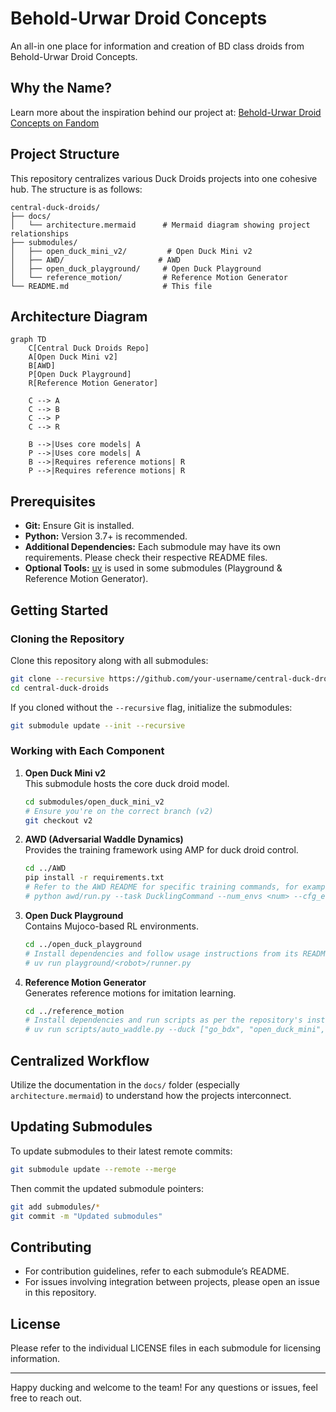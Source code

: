 # Behold-Urwar Droid Concepts

An all-in one place for information and creation of BD class droids from Behold-Urwar Droid Concepts.

## Why the Name?
Learn more about the inspiration behind our project at:
[Behold-Urwar Droid Concepts on Fandom](https://starwars.fandom.com/wiki/Behold-Urwar_Droid_Concepts)

## Project Structure

This repository centralizes various Duck Droids projects into one cohesive hub. The structure is as follows:

```
central-duck-droids/
├── docs/
│   └── architecture.mermaid      # Mermaid diagram showing project relationships
├── submodules/
│   ├── open_duck_mini_v2/         # Open Duck Mini v2
│   ├── AWD/                     # AWD
│   ├── open_duck_playground/     # Open Duck Playground
│   └── reference_motion/         # Reference Motion Generator
└── README.md                     # This file
```

## Architecture Diagram

```mermaid
graph TD
    C[Central Duck Droids Repo]
    A[Open Duck Mini v2]
    B[AWD]
    P[Open Duck Playground]
    R[Reference Motion Generator]

    C --> A
    C --> B
    C --> P
    C --> R

    B -->|Uses core models| A
    P -->|Uses core models| A
    B -->|Requires reference motions| R
    P -->|Requires reference motions| R
```

## Prerequisites

- **Git:** Ensure Git is installed.
- **Python:** Version 3.7+ is recommended.
- **Additional Dependencies:** Each submodule may have its own requirements. Please check their respective README files.
- **Optional Tools:** [uv](https://astral.sh/uv) is used in some submodules (Playground & Reference Motion Generator).

## Getting Started

### Cloning the Repository

Clone this repository along with all submodules:

```bash
git clone --recursive https://github.com/your-username/central-duck-droids.git
cd central-duck-droids
```

If you cloned without the `--recursive` flag, initialize the submodules:

```bash
git submodule update --init --recursive
```

### Working with Each Component

1. **Open Duck Mini v2**  
   This submodule hosts the core duck droid model.
   
   ```bash
   cd submodules/open_duck_mini_v2
   # Ensure you're on the correct branch (v2)
   git checkout v2
   ```

2. **AWD (Adversarial Waddle Dynamics)**  
   Provides the training framework using AMP for duck droid control.
   
   ```bash
   cd ../AWD
   pip install -r requirements.txt
   # Refer to the AWD README for specific training commands, for example:
   # python awd/run.py --task DucklingCommand --num_envs <num> --cfg_env awd/data/cfg/<robot>/duckling_command.yaml --cfg_train awd/data/cfg/<robot>/train/amp_duckling_task.yaml --motion_file awd/data/motions/<robot>/
   ```

3. **Open Duck Playground**  
   Contains Mujoco-based RL environments.
   
   ```bash
   cd ../open_duck_playground
   # Install dependencies and follow usage instructions from its README, for example:
   # uv run playground/<robot>/runner.py
   ```

4. **Reference Motion Generator**  
   Generates reference motions for imitation learning.
   
   ```bash
   cd ../reference_motion
   # Install dependencies and run scripts as per the repository's instructions, for example:
   # uv run scripts/auto_waddle.py --duck ["go_bdx", "open_duck_mini", "open_duck_mini_v2"] --output_dir <your_output_directory>
   ```

## Centralized Workflow

Utilize the documentation in the `docs/` folder (especially `architecture.mermaid`) to understand how the projects interconnect.

## Updating Submodules

To update submodules to their latest remote commits:

```bash
git submodule update --remote --merge
```

Then commit the updated submodule pointers:

```bash
git add submodules/*
git commit -m "Updated submodules"
```

## Contributing

- For contribution guidelines, refer to each submodule’s README.
- For issues involving integration between projects, please open an issue in this repository.

## License

Please refer to the individual LICENSE files in each submodule for licensing information.

---

Happy ducking and welcome to the team! For any questions or issues, feel free to reach out.

